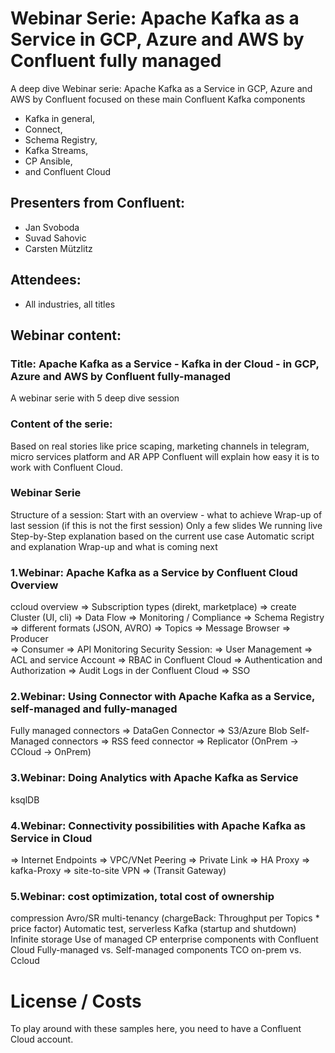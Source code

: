 # Webinar Serie: Apache Kafka as a Service in GCP, Azure and AWS by Confluent fully managed

A deep dive Webinar serie: Apache Kafka as a Service in GCP, Azure and AWS by Confluent
focused on these main Confluent Kafka components
* Kafka in general,
* Connect,
* Schema Registry,
* Kafka Streams,
* CP Ansible,
* and Confluent Cloud

## Presenters from Confluent:
* Jan Svoboda
* Suvad Sahovic
* Carsten Mützlitz

## Attendees:
* All industries, all titles 

## Webinar content:
### Title: Apache Kafka as a Service - Kafka in der Cloud - in GCP, Azure and AWS by Confluent fully-managed
A webinar serie with  5  deep dive session

### Content of the serie:
Based on real stories like price scaping, marketing channels in telegram, micro services platform and AR APP Confluent will explain how easy it is to work with Confluent Cloud.

### Webinar Serie
Structure of a session:
Start with an overview - what to achieve
Wrap-up of last session (if this is not the first session)
Only a few slides
We running live
Step-by-Step explanation based on the current use case
Automatic script and explanation
Wrap-up and what is coming next

### 1.Webinar: Apache Kafka as a Service by Confluent Cloud Overview
ccloud overview
=> Subscription types (direkt, marketplace)
=> create Cluster (UI, cli)
=> Data Flow
    => Monitoring / Compliance
    => Schema Registry
    => different formats (JSON, AVRO)
=> Topics
    => Message Browser
    => Producer   
    => Consumer
=> API Monitoring
Security Session:
=> User Management 
=> ACL and service Account
=> RBAC in Confluent Cloud
=> Authentication and Authorization
=> Audit Logs in der Confluent Cloud
=> SSO

### 2.Webinar: Using Connector with Apache Kafka as a Service, self-managed and fully-managed
Fully managed connectors
    => DataGen Connector
    => S3/Azure Blob
Self-Managed connectors
     => RSS feed connector
     => Replicator (OnPrem -> CCloud -> OnPrem)

### 3.Webinar: Doing Analytics with Apache Kafka as Service
ksqlDB

### 4.Webinar: Connectivity possibilities with Apache Kafka as Service in Cloud
=> Internet Endpoints
=> VPC/VNet Peering
=> Private Link
=> HA Proxy
=> kafka-Proxy
=> site-to-site VPN
=> (Transit Gateway)

### 5.Webinar: cost optimization, total cost of ownership
compression
Avro/SR
multi-tenancy (chargeBack: Throughput per Topics * price factor)
Automatic test, serverless Kafka (startup and shutdown)
Infinite storage
Use of managed CP enterprise components with Confluent Cloud
Fully-managed vs. Self-managed components
TCO on-prem vs. Ccloud

# License / Costs
To play around with these samples here, you need to have a Confluent Cloud account.
